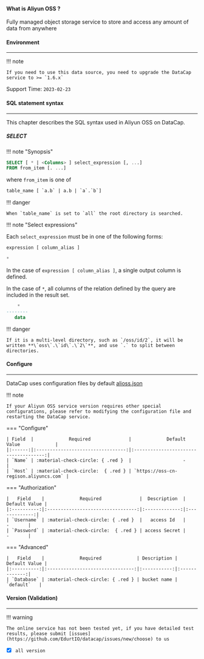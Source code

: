 #### What is Aliyun OSS ?

Fully managed object storage service to store and access any amount of data from anywhere

#### Environment

---

!!! note

    If you need to use this data source, you need to upgrade the DataCap service to >= `1.6.x`

Support Time: `2023-02-23`

#### SQL statement syntax

---

This chapter describes the SQL syntax used in Aliyun OSS on DataCap.

##### SELECT

!!! note "Synopsis"

```sql
SELECT [ * | <Columns> ] select_expression [, ...]
FROM from_item [. ...]
```

where `from_item` is one of

```sql
table_name [ `a.b` | a.b | `a`.`b`]
```

!!! danger

    When `table_name` is set to `all` the root directory is searched.

!!! note "Select expressions"

Each `select_expression` must be in one of the following forms:

```sql
expression [ column_alias ]
```

```sql
*
```

In the case of `expression [ column_alias ]`, a single output column is defined.

In the case of `*`, all columns of the relation defined by the query are included in the result set.

```sql
    *
--------
   data
```

!!! danger
 
    If it is a multi-level directory, such as `/oss/id/2`, it will be written **\`oss\`.\`id\`.\`2\`**, and use `.` to split between directories.

#### Configure

---

DataCap uses configuration files by default [alioss.json](https://github.com/EdurtIO/datacap/blob/dev/server/src/main/etc/conf/plugins/native/alioss.json)

!!! note

    If your Aliyun OSS service version requires other special configurations, please refer to modifying the configuration file and restarting the DataCap service.

=== "Configure"

    | Field  |             Required              |             Default Value             |
    |:------:|:---------------------------------:|:-------------------------------------:|
    | `Name` | :material-check-circle: { .red }  |                   -                   |
    | `Host` | :material-check-circle:  { .red } | `https://oss-cn-regison.aliyuncs.com` |

=== "Authorization"

    |   Field    |             Required              |  Description  | Default Value |
    |:----------:|:---------------------------------:|:-------------:|:-------------:|
    | `Username` | :material-check-circle: { .red }  |   access Id   |       -       |
    | `Password` | :material-check-circle:  { .red } | access Secret |       -       |

=== "Advanced"

    |   Field    |             Required             | Description | Default Value |
    |:----------:|:--------------------------------:|:-----------:|:-------------:|
    | `Database` | :material-check-circle: { .red } | bucket name |   `default`   |

#### Version (Validation)

---

!!! warning

    The online service has not been tested yet, if you have detailed test results, please submit [issues](https://github.com/EdurtIO/datacap/issues/new/choose) to us

- [x] `all version`
